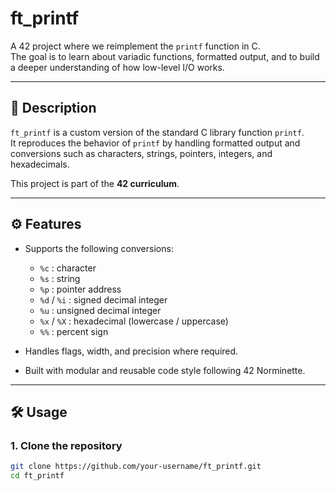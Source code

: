 # ft_printf

A 42 project where we reimplement the `printf` function in C.  
The goal is to learn about variadic functions, formatted output, and to build a
deeper understanding of how low-level I/O works.

---

## 📖 Description
`ft_printf` is a custom version of the standard C library function `printf`.  
It reproduces the behavior of `printf` by handling formatted output and
conversions such as characters, strings, pointers, integers, and hexadecimals.

This project is part of the **42 curriculum**.

---

## ⚙️ Features
- Supports the following conversions:
  - `%c` : character  
  - `%s` : string  
  - `%p` : pointer address  
  - `%d` / `%i` : signed decimal integer  
  - `%u` : unsigned decimal integer  
  - `%x` / `%X` : hexadecimal (lowercase / uppercase)  
  - `%%` : percent sign  

- Handles flags, width, and precision where required.  
- Built with modular and reusable code style following 42 Norminette.

---

## 🛠️ Usage

### 1. Clone the repository
```bash
git clone https://github.com/your-username/ft_printf.git
cd ft_printf
